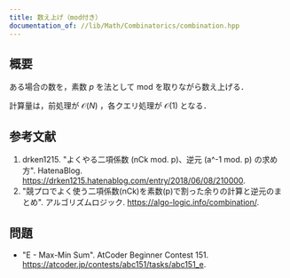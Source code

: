 ```yaml
---
title: 数え上げ（mod付き）
documentation_of: //lib/Math/Combinatorics/combination.hpp
---
```



## 概要

ある場合の数を，素数 $p$ を法として mod を取りながら数え上げる．

計算量は，前処理が $\mathcal{O}(N)$ ，各クエリ処理が $\mathcal{O}(1)$ となる．


## 参考文献

1. drken1215. "よくやる二項係数 (nCk mod. p)、逆元 (a^-1 mod. p) の求め方". HatenaBlog. <https://drken1215.hatenablog.com/entry/2018/06/08/210000>.
2. "競プロでよく使う二項係数(nCk)を素数(p)で割った余りの計算と逆元のまとめ". アルゴリズムロジック. <https://algo-logic.info/combination/>.


## 問題

- "E - Max-Min Sum". AtCoder Beginner Contest 151. <https://atcoder.jp/contests/abc151/tasks/abc151_e>.
